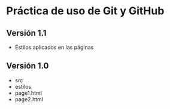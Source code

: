 # Práctica de uso de Git y GitHub

## Versión 1.1 
- Estilos aplicados en las páginas

## Versión 1.0

- src
- estilos
- page1.html
- page2.html